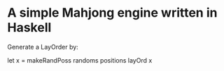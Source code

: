 # A simple Mahjong engine written in Haskell

Generate a LayOrder by:

  let x = makeRandPoss randoms positions
  layOrd x
